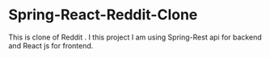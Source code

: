 # Spring-React-Reddit-Clone
This is clone of Reddit . 
I this project I am using Spring-Rest api for backend and React js for frontend.
